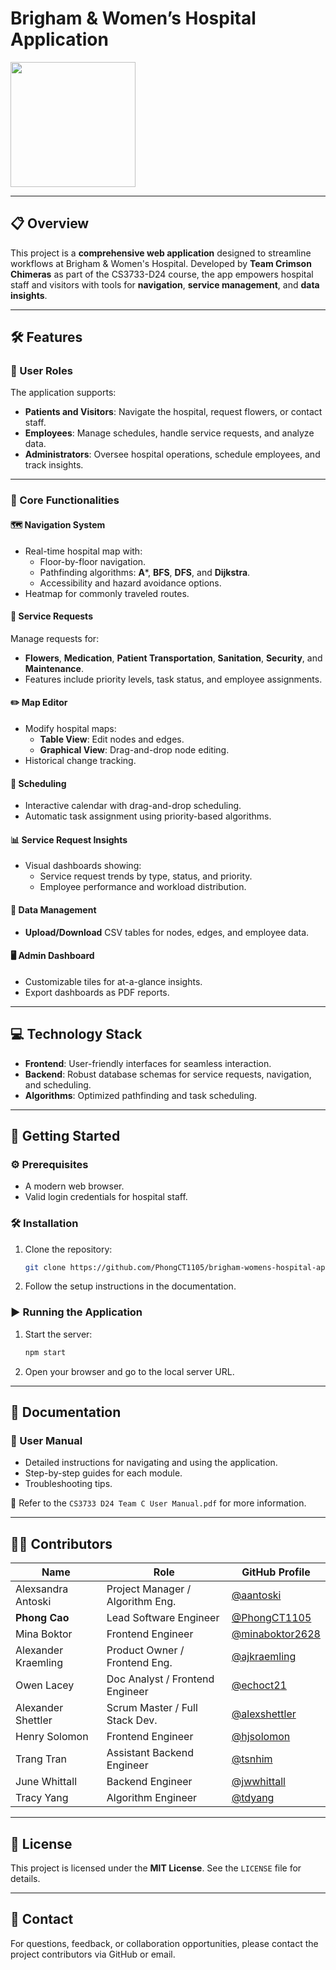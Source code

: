 
# Brigham & Women’s Hospital Application 

<img src="https://github.com/user-attachments/assets/0e5da779-a08d-468f-bbab-6c27f03ebd56" width="200" />

---

## 📋 Overview
This project is a **comprehensive web application** designed to streamline workflows at Brigham & Women's Hospital. Developed by **Team Crimson Chimeras** as part of the CS3733-D24 course, the app empowers hospital staff and visitors with tools for **navigation**, **service management**, and **data insights**.

---

## 🛠️ Features

### 👥 User Roles
The application supports:
- **Patients and Visitors**: Navigate the hospital, request flowers, or contact staff.
- **Employees**: Manage schedules, handle service requests, and analyze data.
- **Administrators**: Oversee hospital operations, schedule employees, and track insights.

---

### 🌟 Core Functionalities

#### 🗺️ **Navigation System**
- Real-time hospital map with:
  - Floor-by-floor navigation.
  - Pathfinding algorithms: **A***, **BFS**, **DFS**, and **Dijkstra**.
  - Accessibility and hazard avoidance options.
- Heatmap for commonly traveled routes.

#### 💼 **Service Requests**
Manage requests for:
- **Flowers**, **Medication**, **Patient Transportation**, **Sanitation**, **Security**, and **Maintenance**.
- Features include priority levels, task status, and employee assignments.

#### ✏️ **Map Editor**
- Modify hospital maps:
  - **Table View**: Edit nodes and edges.
  - **Graphical View**: Drag-and-drop node editing.
- Historical change tracking.

#### 📅 **Scheduling**
- Interactive calendar with drag-and-drop scheduling.
- Automatic task assignment using priority-based algorithms.

#### 📊 **Service Request Insights**
- Visual dashboards showing:
  - Service request trends by type, status, and priority.
  - Employee performance and workload distribution.

#### 📂 **Data Management**
- **Upload/Download** CSV tables for nodes, edges, and employee data.

#### 🖥️ **Admin Dashboard**
- Customizable tiles for at-a-glance insights.
- Export dashboards as PDF reports.

---

## 💻 Technology Stack
- **Frontend**: User-friendly interfaces for seamless interaction.
- **Backend**: Robust database schemas for service requests, navigation, and scheduling.
- **Algorithms**: Optimized pathfinding and task scheduling.

---

## 🚀 Getting Started

### ⚙️ Prerequisites
- A modern web browser.
- Valid login credentials for hospital staff.

### 🛠️ Installation
1. Clone the repository:
   ```bash
   git clone https://github.com/PhongCT1105/brigham-womens-hospital-app.git
   ```
2. Follow the setup instructions in the documentation.

### ▶️ Running the Application
1. Start the server:
   ```bash
   npm start
   ```
2. Open your browser and go to the local server URL.

---

## 📖 Documentation

### 📘 User Manual
- Detailed instructions for navigating and using the application.
- Step-by-step guides for each module.
- Troubleshooting tips.

📂 Refer to the `CS3733 D24 Team C User Manual.pdf` for more information.

---

## 👨‍💻 Contributors

| Name                   | Role                              | GitHub Profile                                              |
|------------------------|-----------------------------------|------------------------------------------------------------|
| Alexsandra Antoski     | Project Manager / Algorithm Eng. | [@aantoski](https://github.com/aantoski)                   |
| **Phong Cao**          | Lead Software Engineer           | [@PhongCT1105](https://github.com/PhongCT1105)             |
| Mina Boktor            | Frontend Engineer                | [@minaboktor2628](https://github.com/minaboktor2628)       |
| Alexander Kraemling    | Product Owner / Frontend Eng.    | [@ajkraemling](https://github.com/ajkraemling)             |
| Owen Lacey             | Doc Analyst / Frontend Engineer  | [@echoct21](https://github.com/echoct21)                   |
| Alexander Shettler     | Scrum Master / Full Stack Dev.   | [@alexshettler](https://github.com/alexshettler)           |
| Henry Solomon          | Frontend Engineer                | [@hjsolomon](https://github.com/hjsolomon)                 |
| Trang Tran             | Assistant Backend Engineer       | [@tsnhim](https://github.com/tsnhim)                       |
| June Whittall          | Backend Engineer                 | [@jwwhittall](https://github.com/jwwhittall)               |
| Tracy Yang             | Algorithm Engineer               | [@tdyang](https://github.com/tdyang)                       |

---

## 📜 License
This project is licensed under the **MIT License**. See the `LICENSE` file for details.

---

## 📧 Contact
For questions, feedback, or collaboration opportunities, please contact the project contributors via GitHub or email.
